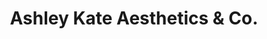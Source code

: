 ---
title: "Ashley Kate Aesthetics & Co."
url: /wiscasset/ashley-kate-aesthetics-and-co/
shop: beauty
---